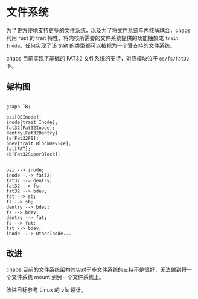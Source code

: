 # 文件系统

为了更方便地支持更多的文件系统，以及为了将文件系统与内核解耦合，chaos 利用 rust 的 trait 特性，将内核所需要的文件系统提供的功能抽象成 `trait Inode`。任何实现了该 trait 的类型都可以被视为一个受支持的文件系统。

chaos 目前实现了基础的 FAT32 文件系统的支持，对应模块位于 `os/fs/fat32` 下。

## 架构图

```mermaid

graph TB;

osi[OSInode];
inode[trait Inode];
fat32[Fat32Inode];
dentry[Fat32Dentry]
fs[Fat32FS];
bdev[trait BlockDevice];
fat[FAT];
sb[Fat32SuperBlock];


osi --> inode;
inode -.-> fat32;
fat32 --> dentry;
fat32 --> fs;
fat32 --> bdev;
fat --> sb;
fs --> sb;
dentry --> bdev;
fs --> bdev;
dentry --> fat;
fs --> fat;
fat --> bdev;
inode -.-> OtherInode...

```

## 改进

chaos 目前的文件系统架构其实对于多文件系统的支持不是很好，无法做到将一个文件系统 mount 到另一个文件系统上。

改进目标参考 Linux 的 vfs 设计。